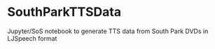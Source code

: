 # SouthParkTTSData
Jupyter/SoS notebook to generate TTS data from South Park DVDs in LJSpeech format
